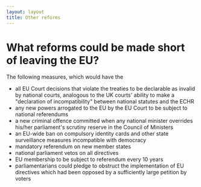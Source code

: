 ```yaml
---
layout: layout
title: Other reforms
---
```


What reforms could be made short of leaving the EU?
===================================================

The following measures, which would have the 

* all EU Court decisions that violate the treaties to be declarable as 
  invalid by national courts, analogous to the UK courts' ability to make a 
  "declaration of incompatibility" between national statutes and the ECHR
* any new powers arrogated to the EU by the EU Court to be subject to 
  national referendums
* a new criminal offence committed when any national minister overrides 
  his/her parliament's scrutiny reserve in the Council of Ministers
* an EU-wide ban on compulsory identity cards and other state surveillance 
  measures incompatible with democracy
* mandatory referendum on new member states
* national parliament vetos on all directives
* EU membership to be subject to referendum every 10 years
* parliamentarians could pledge to obstruct the implementation of EU directives
  which had been opposed by a sufficiently large petition by voters